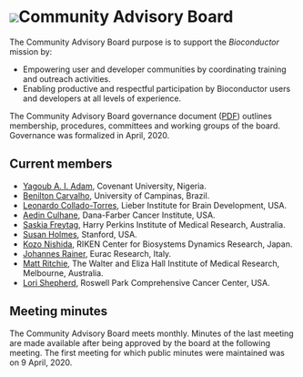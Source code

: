 # ![](/images/icons/magnifier.gif)Community Advisory Board

The Community Advisory Board purpose is to support the _Bioconductor_
mission by:
- Empowering user and developer communities by coordinating training and outreach activities.
- Enabling productive and respectful participation by Bioconductor users and developers at all levels of experience.

The Community Advisory Board governance document ([PDF][1]) outlines membership, procedures, committees and working groups of the board. Governance was formalized in April, 2020.

[1]: CAB-Governance.pdf

## Current members
* [Yagoub A. I. Adam](https://de.linkedin.com/in/yagoub-a-i-adam-59ab13192), Covenant University, Nigeria.
* [Benilton Carvalho](https://scholar.google.com/citations?user=44vQTS4AAAAJ&hl=en), University of Campinas, Brazil.
* [Leonardo Collado-Torres](http://lcolladotor.github.io/), Lieber Institute for Brain Development, USA.
* [Aedin Culhane](https://www.hsph.harvard.edu/aedin-culhane/), Dana-Farber Cancer Institute, USA.
* [Saskia Freytag](https://github.com/SaskiaFreytag), Harry Perkins Institute of Medical Research, Australia. 
* [Susan Holmes](https://med.stanford.edu/profiles/susan-holmes), Stanford, USA.
* [Kozo Nishida](https://github.com/kozo2), RIKEN Center for Biosystems Dynamics Research, Japan.
* [Johannes Rainer](http://www.eurac.edu/en/research/health/biomed/staff/Pages/staffdetails.aspx?persId=34084), Eurac Research, Italy.
* [Matt Ritchie](https://www.wehi.edu.au/people/matthew-ritchie), The Walter and Eliza Hall Institute of Medical Research, Melbourne, Australia.
* [Lori Shepherd](https://www.linkedin.com/in/lori-shepherd-b49993172), Roswell Park Comprehensive Cancer Center, USA.

## Meeting minutes
The Community Advisory Board meets monthly. Minutes of the last meeting are made available after being approved by the board at the following meeting. The first meeting for which public minutes were maintained was on 9 April, 2020.
